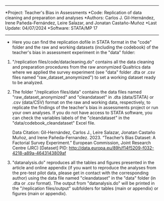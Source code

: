 ****************************************************************
*Project: Teacher's Bias in Assessments
*Code: Replication of data cleaning and preparation and analyses
*Authors: Carlos J. Gil-Hernández, Irene Pañeda-Fernández, 
          Leire Salazar, and Jonatan Castaño-Muñoz
*Last Update: 04/07/2024
*Software: STATA/MP 17
****************************************************************

* Here you can find the replication dofile in STATA format in the "code" folder and the raw and working datasets (including the codebook)
  of the teacher's bias in assessment experiment in the "data" folder:

 1. "/replication files/code/datacleaning.do" contains all the data cleaning and preparation procedures from the raw anonymized Qualtrics data 
     where we applied the survey experiment (see "data" folder .dta or .csv files named "raw_dataset_anonymized") to set a 
     working dataset ready to be analyzed.

 2. The folder "/replication files/data" contains the data files named "raw_dataset_anonymized" and "cleandataset" in .dta (data/STATA) or .csv (data/CSV) 
    format on the raw and working data, respectively, to replicate the findings of the teacher's bias in assessments project or 
    run your own analyses. If you do not have access to STATA software, you can check the variables labels 
    of the "cleandataset" in the "data/codebook_cleandataset" Excel file.

    Data Citation: 
        Gil-Hernández, Carlos J., Leire Salazar, Jonatan Castaño Muñoz, and Irene Pañeda-Fernandez. 2023. 
        “Teacher’s Bias Dataset: A Factorial Survey Experiment.” European Commission, Joint Research Centre (JRC) 
        [Dataset] PID: http://data.europa.eu/89h/f14f5209-f032-4218-a89a-4643143809af

 4. "datanalysis.do" reproduces all the tables and figures presented in the article and online appendix (if you want to 
     reproduce the analyses from the pre-test pilot data, please get in contact with the corresponding author) using the data file named "cleandataset"
     in the "data" folder (in .dta or .csv format). The output from "datanalysis.do" will be printed in the "/replication files/output" subfolders
     for tables (main or appendix) or figures (main or appendix).
